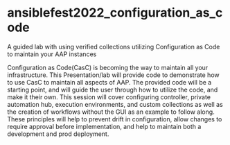 # ansiblefest2022_configuration_as_code

A guided lab with using verified collections utilizing Configuration as Code to maintain your AAP instances

Configuration as Code(CasC) is becoming the way to maintain all your infrastructure. This Presentation/lab will provide code to demonstrate how to use CasC to maintain all aspects of AAP. The provided code will be a starting point, and will guide the user through how to utilize the code, and make it their own. This session will cover configuring controller, private automation hub, execution environments, and custom collections as well as the creation of workflows without the GUI as an example to follow along. These principles will help to prevent drift in configuration, allow changes to require approval before implementation, and help to maintain both a development and prod deployment.
